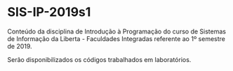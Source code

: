 # SIS-IP-2019s1

Conteúdo da disciplina de Introdução à Programação do curso de Sistemas de Informação da Liberta - Faculdades Integradas referente ao 1º semestre de 2019.

Serão disponibilizados os códigos trabalhados em laboratórios.
